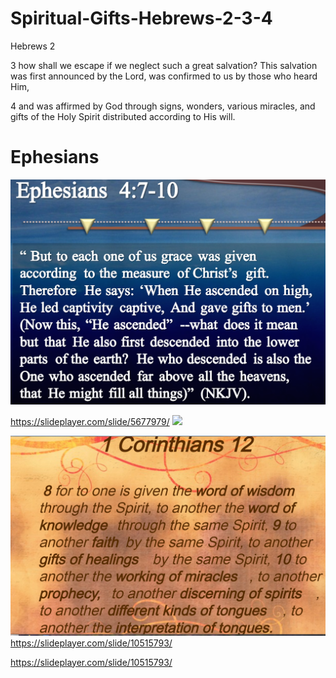 # Spiritual-Gifts-Hebrews-2-3-4
Hebrews 2

3 how shall we escape if we neglect such a great salvation? This salvation was first announced by the Lord, was confirmed to us by those who heard Him,

4 and was affirmed by God through signs, wonders, various miracles, and gifts of the Holy Spirit distributed according to His will.

# Ephesians
![](https://github.com/kevin11h/Spiritual-Gifts-Hebrews-2-3-4/blob/master/OnPaste.20200114-014029.png)

https://slideplayer.com/slide/5677979/
![](https://images.slideplayer.com/18/5677979/slides/slide_4.jpg)



![](https://raw.githubusercontent.com/kevin11h/Spiritual-Gifts-Hebrews-2-3-4/master/OnPaste.20200114-013531.png)
https://slideplayer.com/slide/10515793/

https://slideplayer.com/slide/10515793/
